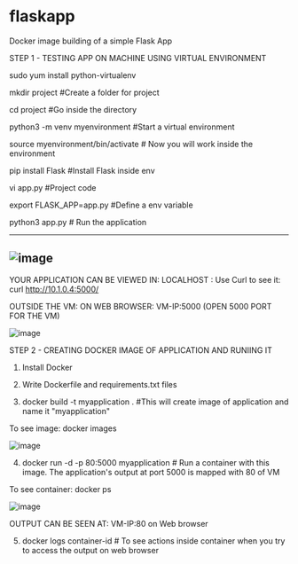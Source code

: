 # flaskapp
Docker image building of a simple Flask App

STEP 1 - TESTING APP ON MACHINE USING VIRTUAL ENVIRONMENT

sudo yum install python-virtualenv

mkdir project   #Create a folder for project

cd project      #Go inside the directory

python3 -m venv myenvironment   #Start a virtual environment

source myenvironment/bin/activate   # Now you will work inside the environment

pip install Flask     #Install Flask inside env

vi app.py             #Project code

export FLASK_APP=app.py    #Define a env variable

python3 app.py       # Run the application

----------------------------------------------------------------------
![image](https://user-images.githubusercontent.com/92083624/196700198-7ae89f03-19c4-4a00-9ce5-41d195afdafc.png)
----------------------------------------------------------------------


YOUR APPLICATION CAN BE VIEWED IN:
LOCALHOST : Use Curl to see it: curl http://10.1.0.4:5000/

OUTSIDE THE VM: ON WEB BROWSER: VM-IP:5000    (OPEN 5000 PORT FOR THE VM)

![image](https://user-images.githubusercontent.com/92083624/196701324-80a92be5-9313-4ede-a5ab-bec264fd0fde.png)


STEP 2 - CREATING DOCKER IMAGE OF APPLICATION AND RUNIING IT

1. Install Docker
2. Write Dockerfile and requirements.txt files

3. docker build -t myapplication .             #This will create image of application and name it "myapplication"

To see image: docker images

![image](https://user-images.githubusercontent.com/92083624/196700474-98d7ea22-3127-479c-bba6-e54d371ef1e1.png)


4. docker run -d -p 80:5000 myapplication      # Run a container with this image. The application's output at port 5000 is mapped with 80 of VM

To see container: docker ps

![image](https://user-images.githubusercontent.com/92083624/196700755-34818dc7-567a-49c1-8d0c-ffdccc8e1ad0.png)

OUTPUT CAN BE SEEN AT: VM-IP:80 on Web browser

5. docker logs container-id                 # To see actions inside container when you try to access the output on web browser
